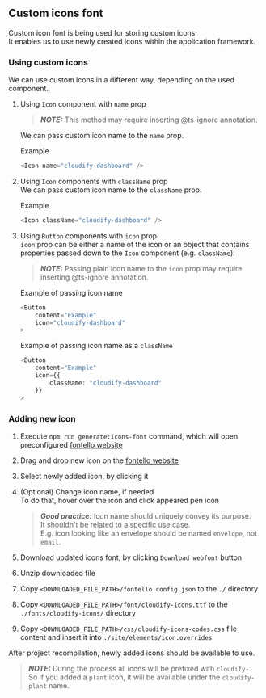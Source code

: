## Custom icons font

Custom icon font is being used for storing custom icons.  
It enables us to use newly created icons within the application framework.

### Using custom icons

We can use custom icons in a different way, depending on the used component.

1. Using `Icon` component with `name` prop

    > **_NOTE:_** This method may require inserting @ts-ignore annotation.

    We can pass custom icon name to the `name` prop.

    Example

    ```typescript
    <Icon name="cloudify-dashboard" />
    ```

1. Using `Icon` components with `className` prop  
   We can pass custom icon name to the `className` prop.

    Example

    ```typescript
    <Icon className="cloudify-dashboard" />
    ```

1. Using `Button` components with `icon` prop  
   `icon` prop can be either a name of the icon or an object that contains properties passed down to the `Icon` component (e.g. `className`).

    > **_NOTE:_** Passing plain icon name to the `icon` prop may require inserting @ts-ignore annotation.

    Example of passing icon name

    ```typescript
    <Button
        content="Example"
        icon="cloudify-dashboard"
    >
    ```

    Example of passing icon name as a `className`

    ```typescript
    <Button
        content="Example"
        icon={{
            className: "cloudify-dashboard"
        }}
    >
    ```

### Adding new icon

1. Execute `npm run generate:icons-font` command, which will open preconfigured [fontello website](https://fontello.com/)
1. Drag and drop new icon on the [fontello website](https://fontello.com/)
1. Select newly added icon, by clicking it
1. (Optional) Change icon name, if needed  
   To do that, hover over the icon and click appeared pen icon

    > **_Good practice:_** Icon name should uniquely convey its purpose. <br /> It shouldn't be related to a specific use case. <br /> E.g. icon looking like an envelope should be named `envelope`, not `email`.

1. Download updated icons font, by clicking `Download webfont` button
1. Unzip downloaded file
1. Copy `<DOWNLOADED_FILE_PATH>/fontello.config.json` to the `./` directory
1. Copy `<DOWNLOADED_FILE_PATH>/font/cloudify-icons.ttf` to the `./fonts/cloudify-icons/` directory
1. Copy `<DOWNLOADED_FILE_PATH>/css/cloudify-icons-codes.css` file content and insert it into `./site/elements/icon.overrides`

After project recompilation, newly added icons should be available to use.

> **_NOTE:_** During the process all icons will be prefixed with `cloudify-`. <br /> So if you added a `plant` icon, it will be available under the `cloudify-plant` name.
